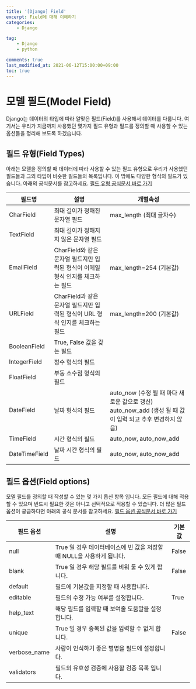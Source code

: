 ```yaml
---
title: '[Django] Field'
excerpt: Field에 대해 이해하기
categories:
    - Django

tag:
    - Django
    - python

comments: true
last_modified_at: 2021-06-12T15:00:00+09:00
toc: true
---
```


# 모델 필드(Model Field)

Django는 데이터의 타입에 따라 알맞은 필드(Field)를 사용해서 데이터를 다룹니다. 여기서는 우리가 지금까지 사용했던 몇가지 필드 유형과 필드를 정의할 때 사용할 수 있는 옵션들을 정리해 보도록 하겠습니다.

## 필드 유형(Field Types)

아래는 모델을 정의할 때 데이터에 따라 사용할 수 있는 필드 유형으로 우리가 사용했던 필드들과 그외 타입이 비슷한 필드들의 목록입니다. 이 밖에도 다양한 형식의 필드가 있습니다. 아래의 공식문서를 참고하세요.  [필드 유형 공식문서 바로 가기](https://docs.djangoproject.com/en/2.2/ref/models/fields/#model-field-types)

| 필드명        | 설명                                                         | 개별속성                                                     |
| ------------- | ------------------------------------------------------------ | ------------------------------------------------------------ |
| CharField     | 최대 길이가 정해진 문자열 필드                               | max_length (최대 글자수)                                     |
| TextField     | 최대 길이가 정해지지 않은 문자열 필드                        |                                                              |
| EmailField    | CharField와 같은 문자열 필드지만 입력된 형식이 이메일 형식 인지를 체크하는 필드 | max_length=254 (기본값)                                      |
| URLField      | CharField과 같은 문자열 필드지만 입력된 형식이 URL 형식 인지를 체크하는 필드 | max_length=200 (기본값)                                      |
| BooleanField  | True, False 값을 갖는 필드                                   |                                                              |
| IntegerField  | 정수 형식의 필드                                             |                                                              |
| FloatField    | 부동 소수점 형식의 필드                                      |                                                              |
| DateField     | 날짜 형식의 필드                                             | auto_now (수정 될 때 마다 새로운 값으로 갱신) auto_now_add (생성 될 때 값이 입력 되고 추후 변경하지 않음) |
| TimeField     | 시간 형식의 필드                                             | auto_now, auto_now_add                                       |
| DateTimeField | 날짜 시간 형식의 필드                                        | auto_now, auto_now_add                                       |

## 필드 옵션(Field options)

모델 필드를 정의할 때 작성할 수 있는 몇 가지 옵션 항목 입니다. 모든 필드에 대해 적용할 수 있으며 반드시 필요한 것은 아니고 선택적으로 적용할 수 있습니다. 더 많은 필드 옵션이 궁금하다면 아래의 공식 문서를 참고하세요.  [필드 옵션 공식문서 바로 가기](https://docs.djangoproject.com/en/2.2/ref/models/fields/#field-options)

| 필드 옵션    | 설명                                                         | 기본값 |
| ------------ | ------------------------------------------------------------ | ------ |
| null         | True 일 경우 데이터베이스에 빈 값을 저장할 때 NULL을 사용하게 됩니다. | False  |
| blank        | True 일 경우 해당 필드를 비워 둘 수 있게 합니다.             | False  |
| default      | 필드에 기본값을 지정할 때 사용합니다.                        |        |
| editable     | 필드의 수정 가능 여부를 설정합니다.                          | True   |
| help_text    | 해당 필드를 입력할 때 보여줄 도움말을 설정합니다.            |        |
| unique       | True 일 경우 중복된 값을 입력할 수 없게 합니다.              | False  |
| verbose_name | 사람이 인식하기 좋은 별명을 필드에 설정합니다.               |        |
| validators   | 필드의 유효성 검증에 사용할 검증 목록 입니다.                |        |
